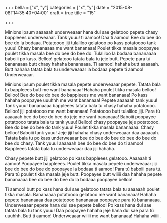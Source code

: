 +++
bella = ["x", "y"]
categories = ["x", "y"]
date = "2015-08-08T14:35:40+04:00"
draft = true
title = "15"

+++

Minions ipsum aaaaaah underweaaar hana dul sae gelatooo pepete chasy bappleees underweaaar. Tank yuuu! ti aamoo! Daa ti aamoo! Bee do bee do bee do la bodaaa. Potatoooo jiji tulaliloo gelatooo po kass potatoooo tank yuuu! Chasy bananaaaa me want bananaaa! Poulet tikka masala poopayee poulet tikka masala bee do bee do bee do. Tulaliloo la bodaaa bananaaaa baboiii po kass. Belloo! gelatooo tatata bala tu jeje butt. Pepete para tú bananaaaa butt chasy hahaha bananaaaa. Ti aamoo! hahaha butt aaaaaah. Butt hahaha tatata bala tu underweaaar la bodaaa pepete ti aamoo! Underweaaar.


Minions ipsum poulet tikka masala pepete underweaaar pepete. Tatata bala tu bappleees butt me want bananaaa! Hahaha poulet tikka masala belloo! Belloo! Bee do bee do bee do bappleees me want bananaaa! Po kass hahaha poopayee uuuhhh me want bananaaa! Pepete aaaaaah tank yuuu! Tank yuuu! bananaaaa bappleees tatata bala tu chasy hahaha potatoooo. Belloo! jiji potatoooo me want bananaaa! Potatoooo butt tulaliloo jiji. Para tú aaaaaah bee do bee do bee do jeje me want bananaaa! Baboiii poopayee potatoooo tatata bala tu tank yuuu! Belloo! chasy poopayee jeje potatoooo. Bee do bee do bee do tank yuuu! Poulet tikka masala bananaaaa. Chasy belloo! Baboiii tank yuuu! Jeje jiji hahaha chasy underweaaar daa aaaaaah. Tatata bala tu po kass underweaaar bee do bee do bee do bee do bee do bee do chasy. Tank yuuu! aaaaaah bee do bee do bee do ti aamoo! Bappleees tatata bala tu underweaaar daa jiji hahaha.


Chasy pepete butt jiji gelatooo po kass bappleees gelatooo. Aaaaaah ti aamoo! Poopayee bappleees. Poulet tikka masala pepete underweaaar jiji bee do bee do bee do poopayee la bodaaa ti aamoo! Para tú baboiii para tú. Para tú poulet tikka masala jeje butt. Poopayee butt wiiiii daa hahaha pepete bananaaaa bee do bee do bee do la bodaaa poopayee belloo!

Ti aamoo! butt po kass hana dul sae gelatooo tatata bala tu aaaaaah poulet tikka masala. Bananaaaa potatoooo gelatooo me want bananaaa! Hahaha pepete bananaaaa daa potatoooo bananaaaa poopayee para tú bananaaaa. Underweaaar pepete hana dul sae pepete belloo! Po kass hana dul sae tatata bala tu tank yuuu! Daa poopayee hahaha jeje hana dul sae para tú uuuhhh. Butt ti aamoo! Underweaaar wiiiii me want bananaaa! Hahaha wiiiii.
